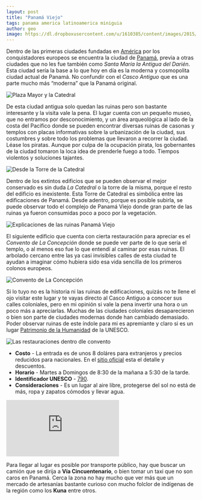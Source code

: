 ```yaml
---
layout: post
title: "Panamá Viejo"
tags: panama america latinoamerica miniguia
author: geo
image: https://dl.dropboxusercontent.com/u/1610385/content/images/2015/08/2014-05-17%2011.48.18.jpg
---
```

Dentro de las primeras ciudades fundadas en [América](/tag/america) por los conquistadores europeos se encuentra la ciudad de [Panamá](/tag/panama), previa a otras ciudades que no les fue también como *Santa María la Antigua del Darién*. Esta ciudad sería la base a lo que hoy en día es la moderna y cosmopolita ciudad actual de Panamá. No confundir con el *Casco Antiguo* que es una parte mucho más “moderna” que la Panamá original.

![Plaza Mayor y la Catedral](https://dl.dropboxusercontent.com/u/1610385/content/images/2015/08/2014-05-17%2011.45.00.jpg)

De esta ciudad antigua solo quedan las ruinas pero son bastante interesante y la visita vale la pena. El lugar cuenta con un pequeño museo, que no entramos por desconocimiento, y un área arqueológica al lado de la costa del Pacífico donde se pueden encontrar diversas ruinas de casonas y templos con placas informativas sobre la urbanización de la ciudad, sus costumbres y sobre todo los problemas que llevaron a recorrer la ciudad. Léase los piratas. Aunque por culpa de la ocupación pirata, los gobernantes de la ciudad tomaron la loca idea de prenderle fuego a todo. Tiempos violentos y soluciones tajantes.

![Desde la Torre de la Catedral](https://dl.dropboxusercontent.com/u/1610385/content/images/2015/08/IMG_20140517_115025692_HDR.jpg)

Dentro de los extintos edificios que se pueden observar el mejor conservado es sin duda *La Catedral* o la torre de la misma, porque el resto del edificio es inexistente. Esta Torre de Catedral es simbólica entre las edificaciones de Panamá. Desde adentro, porque es posible subirla, se puede observar todo el complejo de Panamá Viejo donde gran parte de las ruinas ya fueron consumidas poco a poco por la vegetación.

![Explicaciones de las ruinas Panamá Viejo](https://dl.dropboxusercontent.com/u/1610385/content/images/2015/08/2014-05-17%2011.21.48.jpg)

El siguiente edificio que cuenta con cierta restauración para apreciar es el *Convento de La Concepción* donde se puede ver parte de lo que sería el templo, o al menos eso fue lo que entendí al caminar por esas ruinas. El arbolado cercano entre las ya casi invisibles calles de esta ciudad te ayudan a imaginar cómo hubiera sido esa vida sencilla de los primeros colonos europeos.

![Convento de La Concepción](https://dl.dropboxusercontent.com/u/1610385/content/images/2015/08/2014-05-17%2011.34.24.jpg)

Si lo tuyo no es la historia ni las ruinas de edificaciones, quizás no te llene el ojo visitar este lugar y te vayas directo al Casco Antiguo a conocer sus calles coloniales, pero en mi opinión si vale la pena invertir una hora o un poco más a apreciarlas. Muchas de las ciudades coloniales desaparecieron o bien son parte de ciudades modernas donde han cambiado demasiado. Poder observar ruinas de este índole para mi es apremiante y claro si es un lugar [Patrimonio de la Humanidad](/patrimio-humanidad-unesco/) de la UNESCO.

![Las restauraciones dentro dle convento](https://dl.dropboxusercontent.com/u/1610385/content/images/2015/08/2014-05-17%2011.36.10.jpg)

* **Costo** - La entrada es de unos 8 doláres para extranjeros y precios reducidos para nacionales. En el [sitio oficial](http://www.panamaviejo.org/) esta el detalle y descuentos.
* **Horario** - Martes a Domingos de 8:30 de la mañana a 5:30 de la tarde.
* **Identificador UNESCO** - [790](http://whc.unesco.org/en/list/790).
* **Consideraciones** - Es un lugar al aire libre, protegerse del sol no está de más, ropa y zapatos cómodos  y llevar agua.

<div class="embed-responsive embed-responsive-16by9">
<iframe src="https://www.google.com/maps/embed?pb=!1m18!1m12!1m3!1d3940.615228886784!2d-79.4851529!3d9.007506700000002!2m3!1f0!2f0!3f0!3m2!1i1024!2i768!4f13.1!3m3!1m2!1s0x8faca997158a703f%3A0x17f56661b151abf3!2sPanam%C3%A1+Viejo!5e0!3m2!1sen!2s!4v1438720535543" class="embed-responsive-item"
 frameborder="0" style="border:0" allowfullscreen></iframe>
</div>

Para llegar al lugar es posible por transporte público, hay que buscar un camión que se dirija a **Vía Cincuentenario**, o bien tomar un taxi que no son caros en Panamá. Cerca la zona no hay mucho que ver más que un mercado de artesanías bastante curioso con mucho folclor de indígenas de la región como los **Kuna** entre otros.
